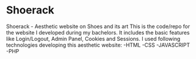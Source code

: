 # Shoerack
Shoerack - Aesthetic website on Shoes and its art
This is the code/repo for the website I developed during my bachelors. It includes the basic features like Login/Logout, Admin Panel, Cookies and Sessions.
I used following technologies developing this aesthetic website:
-HTML
-CSS
-JAVASCRIPT
-PHP
